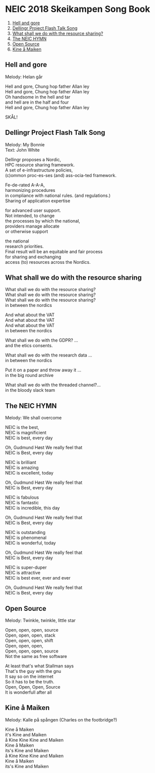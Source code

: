 # NEIC 2018 Skeikampen Song Book 
1. [Hell and gore](#hell)
2. [Dellingr Project Flash Talk Song](#dellingr)
3. [What shall we do with the resource sharing?](#resoruce)
4. [The NEIC HYMN](#neic)
5. [Open Source](#open)
6. [Kine å Maiken](#kine)

## Hell and gore <a name="hell"></a>
Melody: Helan går

Hell and gore, Chung hop father Allan ley<br/>
Hell and gore, Chung hop father Allan ley<br />
Oh handsome in the hell and tar<br />
and hell are in the half and four<br />
Hell and gore, Chung hop father Allan ley<br />

SKÅL!

## Dellingr Project Flash Talk Song <a name="dellingr"></a>
Melody: My Bonnie<br/>
Text: John White<br/>

Dellingr proposes a Nordic, <br/>
HPC resource sharing framework. <br/>
A set of e-infrastructure policies, <br/>
(c)ommon proc-es-ses (and) ass-ocia-ted framework.<br/>

Fe-de-rated A-A-A,<br/>
harmonizing procedures <br/>
in compliance with national rules. (and regulations.)<br/>
Sharing of application expertise<br/>

for advanced user support.<br/>
Not intended, to change <br/>
the processes by which the national,<br/>
providers manage allocate<br/> 
or otherwise support<br/>

the national <br/>
research priorities.<br/>
Final result will be an equitable and fair process<br/>
for sharing and exchanging <br/>
access (to) resources across the Nordics.


## What shall we do with the resource sharing<a name="resource"></a>

What shall we do with the resource sharing? <br/>
What shall we do with the resource sharing? <br/>
What shall we do with the resource sharing? <br/>
in between the nordics<br/>

And what about the VAT<br/>
And what about the VAT<br/>
And what about the VAT<br/>
in between the nordics<br/>

What shall we do with the GDPR? ... <br/>
and the etics consents.<br/>

What shall we do with the research data ... <br/>
in between the nordics<br/>

Put it on a paper and throw away it ... <br/>
in the big round archive <br/>

What shall we do with the threaded channel?...<br/> 
in the bloody slack team 

## The NEIC HYMN <a name="neic"></a>
Melody: We shall overcome

NEIC is the best,<br/> 
NEIC is magnificient <br/> 
NEIC is best, every day<br/> 

Oh, Gudmund Høst 
We really feel that<br/> 
NEIC is Best, every day <br/> 

NEIC is brilliant<br/> 
NEIC is amazing<br/> 
NEIC is excellent, today<br/> 

Oh, Gudmund Høst 
We really feel that<br/> 
NEIC is Best, every day<br/>

NEIC is fabulous<br/> 
NEIC is fantastic<br/> 
NEIC is incredible, this day<br/> 

Oh, Gudmund Høst 
We really feel that<br/> 
NEIC is Best, every day<br/>

NEIC is outstanding<br/> 
NEIC is phenomenal<br/> 
NEIC is wonderful, today<br/> 

Oh, Gudmund Høst 
We really feel that<br/> 
NEIC is Best, every day<br/>

NEIC is super-duper<br/> 
NEIC is attractive<br/> 
NEIC is best ever, ever and ever <br/> 

Oh, Gudmund Høst 
We really feel that<br/> 
NEIC is Best, every day<br/>

## Open Source<a name="open"></a>
Melody: Twinkle, twinkle, little star

Open, open, open, source<br/> 
Open, open, open, stack <br/> 
Open, open, open, shift<br/> 
Open, open, open,      <br/> 
Open, open, open, source<br/> 
Not the same as free software <br/> 

At least that's what Stallman says <br/>
That's the guy with the gnu<br/>
It say so on the internet<br/>
So it has to be the truth. <br/>
Open, Open, Open, Source<br/>
It is wonderfull after all <br/>

## Kine å Maiken<a name="kine"></a>
Melody: Kalle på spången (Charles on the footbridge?) 

Kine å Maiken <br/>
it's Kine and Maiken<br/>
å Kine Kine Kine and Maiken<br/>
Kine å Maiken<br/>
its's Kine and Maiken<br/>
å Kine Kine Kine and Maiken<br/>
Kine å Maiken <br/>
its's Kine and Maiken<br/>

